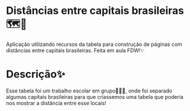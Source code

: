 # Distâncias entre capitais brasileiras🗺️🚗
Aplicação utilizando recursos da tabela para construção de páginas com distâncias entre capitais brasileiras.
Feita em aula FDW!✨

#  Descrição✨
Esse tabela foi um trabalho escolar em grupo👩‍💻🤝, onde foi separado algumas capitais brasileiras para que criassemos uma tabela que poderia nos mostrar a distância entre esse locais!

